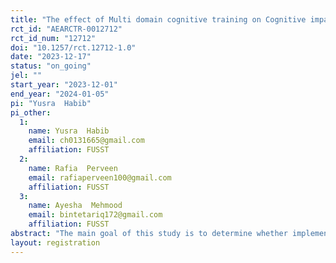```yaml
---
title: "The effect of Multi domain cognitive training on Cognitive impairment and Dementia in Blinds"
rct_id: "AEARCTR-0012712"
rct_id_num: "12712"
doi: "10.1257/rct.12712-1.0"
date: "2023-12-17"
status: "on_going"
jel: ""
start_year: "2023-12-01"
end_year: "2024-01-05"
pi: "Yusra  Habib"
pi_other:
  1:
    name: Yusra  Habib
    email: ch0131665@gmail.com
    affiliation: FUSST
  2:
    name: Rafia  Perveen
    email: rafiaperveen100@gmail.com
    affiliation: FUSST
  3:
    name: Ayesha  Mehmood
    email: bintetariq172@gmail.com
    affiliation: FUSST
abstract: "The main goal of this study is to determine whether implementing this intervention results in any appreciable improvements in the levels of dementia, depression, and cognitive impairment that have been measured. With the aid of this research methodology, the present study examines the relationship that may exist between cognitive functioning, and the onset of dementia in blind people, providing insight into the success of the intervention in enhancing their overall cognitive function. Form a cognitive test for the blind individual."
layout: registration
---
```


